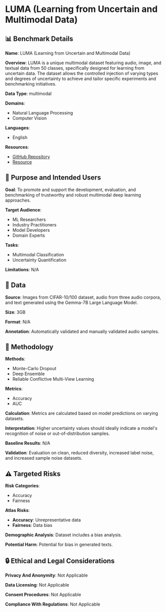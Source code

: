 # LUMA (Learning from Uncertain and Multimodal Data)

## 📊 Benchmark Details

**Name**: LUMA (Learning from Uncertain and Multimodal Data)

**Overview**: LUMA is a unique multimodal dataset featuring audio, image, and textual data from 50 classes, specifically designed for learning from uncertain data. The dataset allows the controlled injection of varying types and degrees of uncertainty to achieve and tailor specific experiments and benchmarking initiatives.

**Data Type**: multimodal

**Domains**:
- Natural Language Processing
- Computer Vision

**Languages**:
- English

**Resources**:
- [GitHub Repository](https://github.com/bezirganyan/LUMA)
- [Resource](https://huggingface.co/datasets/bezirganyan/LUMA)

## 🎯 Purpose and Intended Users

**Goal**: To promote and support the development, evaluation, and benchmarking of trustworthy and robust multimodal deep learning approaches.

**Target Audience**:
- ML Researchers
- Industry Practitioners
- Model Developers
- Domain Experts

**Tasks**:
- Multimodal Classification
- Uncertainty Quantification

**Limitations**: N/A

## 💾 Data

**Source**: Images from CIFAR-10/100 dataset, audio from three audio corpora, and text generated using the Gemma-7B Large Language Model.

**Size**: 3GB

**Format**: N/A

**Annotation**: Automatically validated and manually validated audio samples.

## 🔬 Methodology

**Methods**:
- Monte-Carlo Dropout
- Deep Ensemble
- Reliable Conflictive Multi-View Learning

**Metrics**:
- Accuracy
- AUC

**Calculation**: Metrics are calculated based on model predictions on varying datasets.

**Interpretation**: Higher uncertainty values should ideally indicate a model's recognition of noise or out-of-distribution samples.

**Baseline Results**: N/A

**Validation**: Evaluation on clean, reduced diversity, increased label noise, and increased sample noise datasets.

## ⚠️ Targeted Risks

**Risk Categories**:
- Accuracy
- Fairness

**Atlas Risks**:
- **Accuracy**: Unrepresentative data
- **Fairness**: Data bias

**Demographic Analysis**: Dataset includes a bias analysis.

**Potential Harm**: Potential for bias in generated texts.

## 🔒 Ethical and Legal Considerations

**Privacy And Anonymity**: Not Applicable

**Data Licensing**: Not Applicable

**Consent Procedures**: Not Applicable

**Compliance With Regulations**: Not Applicable
